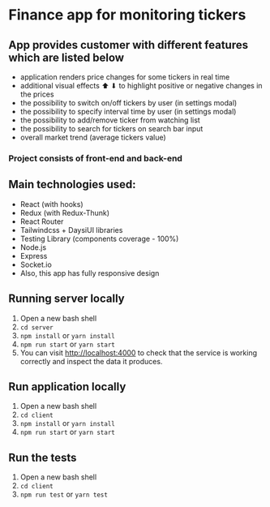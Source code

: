 # Finance app for monitoring tickers

## App provides customer with different features which are listed below

- application renders price changes for some tickers in real time
- additional visual effects ⬆ ⬇ to highlight positive or negative changes in the prices
- the possibility to switch on/off tickers by user (in settings modal)
- the possibility to specify interval time by user (in settings modal)
- the possibility to add/remove ticker from watching list
- the possibility to search for tickers on search bar input
- overall market trend (average tickers value)

### Project consists of front-end and back-end 

## Main technologies used:

- React (with hooks)
- Redux (with Redux-Thunk)
- React Router
- Tailwindcss + DaysiUI libraries
- Testing Library (components coverage - 100%)
- Node.js
- Express
- Socket.io
- Also, this app has fully responsive design

## Running server locally

1. Open a new bash shell
2. ```cd server```
3. ```npm install``` or ```yarn install```
4. ```npm run start``` or ```yarn start```
5. You can visit [http://localhost:4000](http://localhost:4000) to check that the service is working correctly and
   inspect the data it produces.

## Run application locally

1. Open a new bash shell
2. ```cd client```
3. ```npm install``` or ```yarn install```
4. ```npm run start``` or ```yarn start```

## Run the tests

1. Open a new bash shell
2. ```cd client```
3. ```npm run test``` or ```yarn test```
